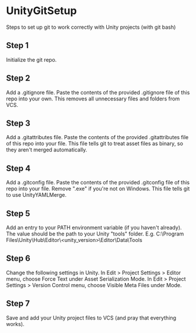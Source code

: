 # UnityGitSetup
Steps to set up git to work correctly with Unity projects (with git bash)

## Step 1
Initialize the git repo.

## Step 2
Add a .gitignore file. Paste the contents of the provided .gitignore file of this repo into your own.
This removes all unnecessary files and folders from VCS.

## Step 3
Add a .gitattributes file. Paste the contents of the provided .gitattributes file of this repo into your file.
This file tells git to treat asset files as binary, so they aren't merged automatically.

## Step 4
Add a .gitconfig file. Paste the contents of the provided .gitconfig file of this repo into your file. Remove ".exe" if you're not on Windows.
This file tells git to use UnityYAMLMerge.

## Step 5
Add an entry to your PATH environment variable (if you haven't already).
The value should be the path to your Unity "tools" folder. E.g. C:\Program Files\Unity\Hub\Editor\\<unity_version>\Editor\Data\Tools

## Step 6
Change the following settings in Unity.
In Edit > Project Settings > Editor menu, choose Force Text under Asset Serialization Mode.
In Edit > Project Settings > Version Control menu, choose Visible Meta Files under Mode.

## Step 7
Save and add your Unity project files to VCS (and pray that everything works).
